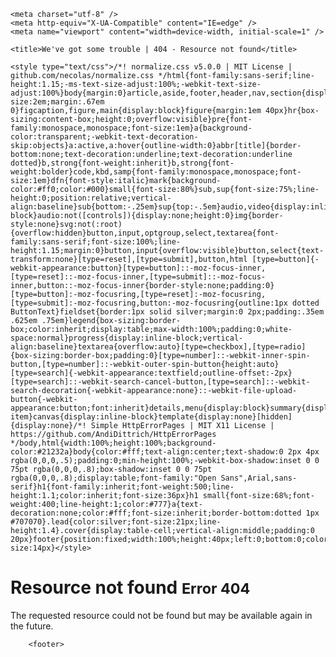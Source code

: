 <!DOCTYPE html>
<html lang="en">
<head>
    <!-- Simple HttpErrorPages | MIT X11 License | https://github.com/AndiDittrich/HttpErrorPages -->

    <meta charset="utf-8" />
    <meta http-equiv="X-UA-Compatible" content="IE=edge" />
    <meta name="viewport" content="width=device-width, initial-scale=1" />
    
    <title>We've got some trouble | 404 - Resource not found</title>

    <style type="text/css">/*! normalize.css v5.0.0 | MIT License | github.com/necolas/normalize.css */html{font-family:sans-serif;line-height:1.15;-ms-text-size-adjust:100%;-webkit-text-size-adjust:100%}body{margin:0}article,aside,footer,header,nav,section{display:block}h1{font-size:2em;margin:.67em 0}figcaption,figure,main{display:block}figure{margin:1em 40px}hr{box-sizing:content-box;height:0;overflow:visible}pre{font-family:monospace,monospace;font-size:1em}a{background-color:transparent;-webkit-text-decoration-skip:objects}a:active,a:hover{outline-width:0}abbr[title]{border-bottom:none;text-decoration:underline;text-decoration:underline dotted}b,strong{font-weight:inherit}b,strong{font-weight:bolder}code,kbd,samp{font-family:monospace,monospace;font-size:1em}dfn{font-style:italic}mark{background-color:#ff0;color:#000}small{font-size:80%}sub,sup{font-size:75%;line-height:0;position:relative;vertical-align:baseline}sub{bottom:-.25em}sup{top:-.5em}audio,video{display:inline-block}audio:not([controls]){display:none;height:0}img{border-style:none}svg:not(:root){overflow:hidden}button,input,optgroup,select,textarea{font-family:sans-serif;font-size:100%;line-height:1.15;margin:0}button,input{overflow:visible}button,select{text-transform:none}[type=reset],[type=submit],button,html [type=button]{-webkit-appearance:button}[type=button]::-moz-focus-inner,[type=reset]::-moz-focus-inner,[type=submit]::-moz-focus-inner,button::-moz-focus-inner{border-style:none;padding:0}[type=button]:-moz-focusring,[type=reset]:-moz-focusring,[type=submit]:-moz-focusring,button:-moz-focusring{outline:1px dotted ButtonText}fieldset{border:1px solid silver;margin:0 2px;padding:.35em .625em .75em}legend{box-sizing:border-box;color:inherit;display:table;max-width:100%;padding:0;white-space:normal}progress{display:inline-block;vertical-align:baseline}textarea{overflow:auto}[type=checkbox],[type=radio]{box-sizing:border-box;padding:0}[type=number]::-webkit-inner-spin-button,[type=number]::-webkit-outer-spin-button{height:auto}[type=search]{-webkit-appearance:textfield;outline-offset:-2px}[type=search]::-webkit-search-cancel-button,[type=search]::-webkit-search-decoration{-webkit-appearance:none}::-webkit-file-upload-button{-webkit-appearance:button;font:inherit}details,menu{display:block}summary{display:list-item}canvas{display:inline-block}template{display:none}[hidden]{display:none}/*! Simple HttpErrorPages | MIT X11 License | https://github.com/AndiDittrich/HttpErrorPages */body,html{width:100%;height:100%;background-color:#21232a}body{color:#fff;text-align:center;text-shadow:0 2px 4px rgba(0,0,0,.5);padding:0;min-height:100%;-webkit-box-shadow:inset 0 0 75pt rgba(0,0,0,.8);box-shadow:inset 0 0 75pt rgba(0,0,0,.8);display:table;font-family:"Open Sans",Arial,sans-serif}h1{font-family:inherit;font-weight:500;line-height:1.1;color:inherit;font-size:36px}h1 small{font-size:68%;font-weight:400;line-height:1;color:#777}a{text-decoration:none;color:#fff;font-size:inherit;border-bottom:dotted 1px #707070}.lead{color:silver;font-size:21px;line-height:1.4}.cover{display:table-cell;vertical-align:middle;padding:0 20px}footer{position:fixed;width:100%;height:40px;left:0;bottom:0;color:#a0a0a0;font-size:14px}</style>
</head>

<body>
    <div class="cover">
        <h1>Resource not found <small>Error 404</small></h1>
        <p class="lead">The requested resource could not be found but may be available again in the future.</p>
    </div>
    
        <footer>
        
</body>
</html>
